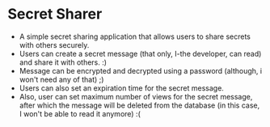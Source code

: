 # Secret Sharer

- A simple secret sharing application that allows users to share secrets with others securely.
- Users can create a secret message (that only, I-the developer, can read) and share it with others.        :)
- Message can be encrypted and decrypted using a password (although, i won't need any of that)             ;)
- Users can also set an expiration time for the secret message.
- Also, user can set maximum number of views for the secret message, after which the message will be deleted from the database (in this case, I won't be able to read it anymore)             :(